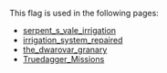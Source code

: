 This flag is used in the following pages:
 - [serpent_s_vale_irrigation](../events/serpent_s_vale_irrigation.md)
 - [irrigation_system_repaired](../events/irrigation_system_repaired.md)
 - [the_dwarovar_granary](../events/the_dwarovar_granary.md)
 - [Truedagger_Missions](../missions/Truedagger_Missions.md)
